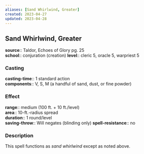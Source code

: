 ```yaml
---
aliases: [Sand Whirlwind, Greater]
created: 2023-04-27
updated: 2023-04-28
---
```


## Sand Whirlwind, Greater

**source**:: Taldor, Echoes of Glory pg. 25  
**school**:: conjuration (creation)
**level**:: cleric 5, oracle 5, warpriest 5

### Casting

**casting-time**:: 1 standard action  
**components**:: V, S, M (a handful of sand, dust, or fine powder)

### Effect

**range**:: medium (100 ft. + 10 ft./level)  
**area**:: 10-ft.-radius spread  
**duration**:: 1 round/level  
**saving-throw**:: Will negates (blinding only)
**spell-resistance**:: no

### Description

This spell functions as *sand whirlwind* except as noted above.
